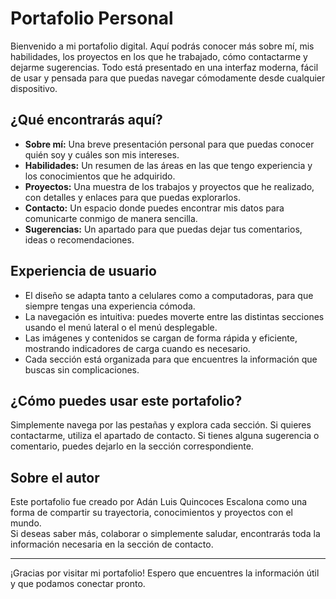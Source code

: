 # Portafolio Personal

Bienvenido a mi portafolio digital. Aquí podrás conocer más sobre mí, mis habilidades, los proyectos en los que he trabajado, cómo contactarme y dejarme sugerencias. Todo está presentado en una interfaz moderna, fácil de usar y pensada para que puedas navegar cómodamente desde cualquier dispositivo.

## ¿Qué encontrarás aquí?

- **Sobre mí:** Una breve presentación personal para que puedas conocer quién soy y cuáles son mis intereses.
- **Habilidades:** Un resumen de las áreas en las que tengo experiencia y los conocimientos que he adquirido.
- **Proyectos:** Una muestra de los trabajos y proyectos que he realizado, con detalles y enlaces para que puedas explorarlos.
- **Contacto:** Un espacio donde puedes encontrar mis datos para comunicarte conmigo de manera sencilla.
- **Sugerencias:** Un apartado para que puedas dejar tus comentarios, ideas o recomendaciones.

## Experiencia de usuario

- El diseño se adapta tanto a celulares como a computadoras, para que siempre tengas una experiencia cómoda.
- La navegación es intuitiva: puedes moverte entre las distintas secciones usando el menú lateral o el menú desplegable.
- Las imágenes y contenidos se cargan de forma rápida y eficiente, mostrando indicadores de carga cuando es necesario.
- Cada sección está organizada para que encuentres la información que buscas sin complicaciones.

## ¿Cómo puedes usar este portafolio?

Simplemente navega por las pestañas y explora cada sección. Si quieres contactarme, utiliza el apartado de contacto. Si tienes alguna sugerencia o comentario, puedes dejarlo en la sección correspondiente.

## Sobre el autor

Este portafolio fue creado por Adán Luis Quincoces Escalona como una forma de compartir su trayectoria, conocimientos y proyectos con el mundo.  
Si deseas saber más, colaborar o simplemente saludar, encontrarás toda la información necesaria en la sección de contacto.

---

¡Gracias por visitar mi portafolio! Espero que encuentres la información útil y que podamos conectar pronto.
